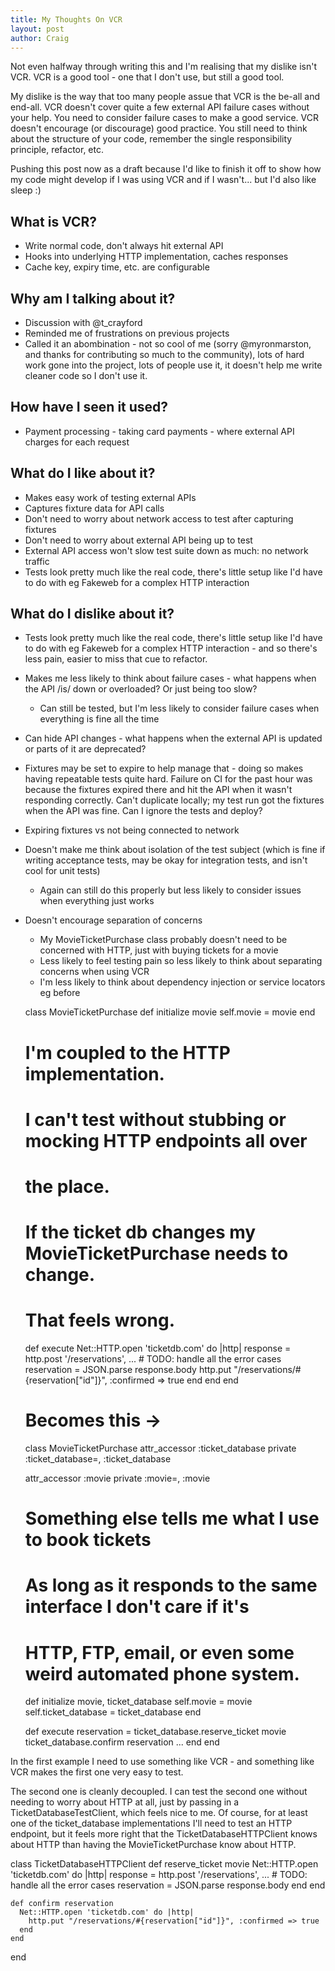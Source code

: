 ```yaml
---
title: My Thoughts On VCR
layout: post
author: Craig
---
```



Not even halfway through writing this and I'm realising that my dislike isn't
VCR. VCR is a good tool - one that I don't use, but still a good tool.

My dislike is the way that too many people assue that VCR is the be-all and
end-all. VCR doesn't cover quite a few external API failure cases without your
help. You need to consider failure cases to make a good service. VCR doesn't
encourage (or discourage) good practice. You still need to think about the
structure of your code, remember the single responsibility principle,
refactor, etc.

Pushing this post now as a draft because I'd like to finish it off to show how
my code might develop if I was using VCR and if I wasn't... but I'd also like
sleep :)








## What is VCR?

  - Write normal code, don't always hit external API
  - Hooks into underlying HTTP implementation, caches responses
  - Cache key, expiry time, etc. are configurable

## Why am I talking about it?

  - Discussion with @t_crayford
  - Reminded me of frustrations on previous projects
  - Called it an abombination - not so cool of me (sorry @myronmarston, and thanks for contributing so much to the community), lots of hard work gone into the project, lots of people use it, it doesn't help me write cleaner code so I don't use it.

## How have I seen it used?

  - Payment processing - taking card payments - where external API charges for each request

## What do I like about it?

  - Makes easy work of testing external APIs
  - Captures fixture data for API calls
  - Don't need to worry about network access to test after capturing fixtures
  - Don't need to worry about external API being up to test
  - External API access won't slow test suite down as much: no network traffic
  - Tests look pretty much like the real code, there's little setup like I'd have to do with eg Fakeweb for a complex HTTP interaction

## What do I dislike about it?

  - Tests look pretty much like the real code, there's little setup like I'd have to do with eg Fakeweb for a complex HTTP interaction - and so there's less pain, easier to miss that cue to refactor.
  - Makes me less likely to think about failure cases - what happens when the API /is/ down or overloaded? Or just being too slow?
    + Can still be tested, but I'm less likely to consider failure cases when everything is fine all the time
  - Can hide API changes - what happens when the external API is updated or parts of it are deprecated?
  - Fixtures may be set to expire to help manage that - doing so makes having repeatable tests quite hard. Failure on CI for the past hour was because the fixtures expired there and hit the API when it wasn't responding correctly. Can't duplicate locally; my test run got the fixtures when the API was fine. Can I ignore the tests and deploy?
  - Expiring fixtures vs not being connected to network
  - Doesn't make me think about isolation of the test subject (which is fine if writing acceptance tests, may be okay for integration tests, and isn't cool for unit tests)
    + Again can still do this properly but less likely to consider issues when everything just works
  - Doesn't encourage separation of concerns
    + My MovieTicketPurchase class probably doesn't need to be concerned with HTTP, just with buying tickets for a movie
    + Less likely to feel testing pain so less likely to think about separating concerns when using VCR
    + I'm less likely to think about dependency injection or service locators eg before

    class MovieTicketPurchase
      def initialize movie
        self.movie = movie
      end

      # I'm coupled to the HTTP implementation.
      # I can't test without stubbing or mocking HTTP endpoints all over
      # the place.
      # If the ticket db changes my MovieTicketPurchase needs to change.
      # That feels wrong.
      def execute
        Net::HTTP.open 'ticketdb.com' do |http|
          response = http.post '/reservations', ...
          # TODO: handle all the error cases
          reservation = JSON.parse response.body
          http.put "/reservations/#{reservation["id"]}", :confirmed => true
        end
      end
    end

    # Becomes this ->

    class MovieTicketPurchase
      attr_accessor :ticket_database
      private :ticket_database=, :ticket_database

      attr_accessor :movie
      private :movie=, :movie

      # Something else tells me what I use to book tickets
      # As long as it responds to the same interface I don't care if it's
      # HTTP, FTP, email, or even some weird automated phone system.
      def initialize movie, ticket_database
        self.movie = movie
        self.ticket_database = ticket_database
      end

      def execute
        reservation = ticket_database.reserve_ticket movie
        ticket_database.confirm reservation
        ...
      end
    end

In the first example I need to use something like VCR - and something like
VCR makes the first one very easy to test.

The second one is cleanly decoupled. I can test the second one without needing
to worry about HTTP at all, just by passing in a TicketDatabaseTestClient,
which feels nice to me. Of course, for at least one of the ticket_database
implementations I'll need to test an HTTP endpoint, but it feels more right
that the TicketDatabaseHTTPClient knows about HTTP than having the
MovieTicketPurchase know about HTTP.

  class TicketDatabaseHTTPClient
    def reserve_ticket movie
      Net::HTTP.open 'ticketdb.com' do |http|
	response = http.post '/reservations', ...
	# TODO: handle all the error cases
	reservation = JSON.parse response.body
      end
    end

    def confirm reservation
      Net::HTTP.open 'ticketdb.com' do |http|
        http.put "/reservations/#{reservation["id"]}", :confirmed => true
      end
    end
  end


